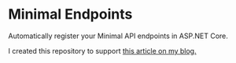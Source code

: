 # Minimal Endpoints

Automatically register your Minimal API endpoints in ASP.NET Core.

I created this repository to support [this article on my blog.](https://www.milanjovanovic.tech/blog/automatically-register-minimal-apis-in-aspnetcore)
